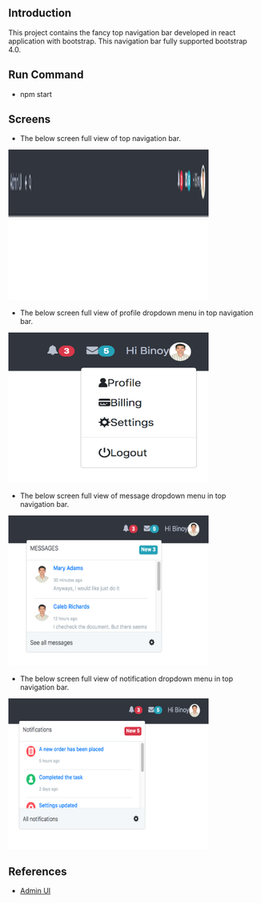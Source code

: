 ## Introduction
This project contains the fancy top navigation bar developed in react application with bootstrap. This navigation bar fully supported bootstrap 4.0.
## Run Command

* npm start

## Screens
* The below screen full view of top navigation bar.
<img src="docs/images/img-main.png" width="400" height="300">

* The below screen full view of profile dropdown menu in top navigation bar.
<img src="docs/images/img-profile.png" width="400" height="300">

* The below screen full view of message dropdown menu in top navigation bar.
<img src="docs/images/img-message.png" width="400" height="300">

* The below screen full view of notification dropdown menu in top navigation bar.
<img src="docs/images/img-notification.png" width="400" height="300">

## References
* [Admin UI](https://getbootstrapadmin.com/remark/iconbar/pages/email-articles.html)
